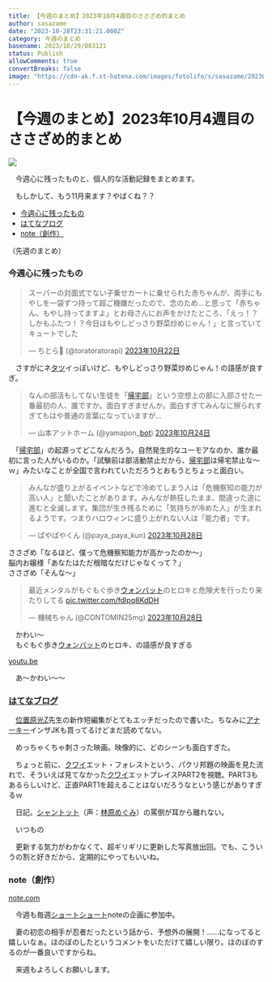 ```yaml
---
title: 【今週のまとめ】2023年10月4週目のささざめ的まとめ
author: sasazame
date: "2023-10-28T23:31:21.000Z"
category: 今週のまとめ
basename: 2023/10/29/083121
status: Publish
allowComments: true
convertBreaks: false
image: "https://cdn-ak.f.st-hatena.com/images/fotolife/s/sasazame/20230812/20230812235302.png"
---
```

# 【今週のまとめ】2023年10月4週目のささざめ的まとめ

![](https://cdn-ak.f.st-hatena.com/images/fotolife/s/sasazame/20230812/20230812235302.png)

　今週心に残ったものと、個人的な活動記録をまとめます。

<!-- Extended Body -->

　もしかして、もう11月来ます？やばくね？？

-   [今週心に残ったもの](#今週心に残ったもの)
-   [はてなブログ](#はてなブログ)
-   [note（創作）](#note創作)

（先週のまとめ）  

### 今週心に残ったもの

> スーパーの対面式でない子乗せカートに乗せられた赤ちゃんが、両手にもやしを一袋ずつ持って超ご機嫌だったので、念のため…と思って「赤ちゃん、もやし持ってますよ」とお母さんにお声をかけたところ、「えっ！？しかもふたつ！？今日はもやしどっさり野菜炒めじゃん！」と言っていてキュートでした
> 
> — ちとら🦒 (@toratoratorapi) [2023年10月22日](https://twitter.com/toratoratorapi/status/1716003088753172961?ref_src=twsrc%5Etfw)

　さすがにネ[タツ](https://d.hatena.ne.jp/keyword/%A5%BF%A5%C4)イっぽいけど、もやしどっさり野菜炒めじゃん！の語感が良すぎ。

> なんの部活もしてない生徒を「[帰宅部](https://d.hatena.ne.jp/keyword/%B5%A2%C2%F0%C9%F4)」という空想上の部に入部させた一番最初の人、誰ですか。面白すぎませんか。面白すぎてみんなに擦られすぎてもはや普通の言葉になっていますが…
> 
> — 山本アットホーム (@yamapon\_[bot](https://d.hatena.ne.jp/keyword/bot)) [2023年10月24日](https://twitter.com/yamapon_bot/status/1716964280099283082?ref_src=twsrc%5Etfw)

　「[帰宅部](https://d.hatena.ne.jp/keyword/%B5%A2%C2%F0%C9%F4)」の起源ってどこなんだろう。自然発生的なユーモアなのか、誰か最初に言った人がいるのか。「試験前は部活動禁止だから、[帰宅部](https://d.hatena.ne.jp/keyword/%B5%A2%C2%F0%C9%F4)は帰宅禁止な～ｗ」みたいなことが全国で言われていただろうとおもうとちょっと面白い。

> みんなが盛り上がるイベントなどで冷めてしまう人は「危機察知の能力が高い人」と聞いたことがあります。みんなが熱狂したまま、間違った道に進むと全滅します。集団が生き残るために「気持ちが冷めた人」が生まれるようです。つまりハロウィンに盛り上がれない人は「能力者」です。
> 
> — ぱやぱやくん (@paya\_paya\_kun) [2023年10月28日](https://twitter.com/paya_paya_kun/status/1718186023019237868?ref_src=twsrc%5Etfw)

ささざめ「なるほど、僕って危機察知能力が高かったのか～」  
脳内お嬢様「あなたはただ根暗なだけじゃなくって？」  
ささざめ「そんな～」

> 最近メンタルがもぐもぐ歩き[ウォンバット](https://d.hatena.ne.jp/keyword/%A5%A6%A5%A9%A5%F3%A5%D0%A5%C3%A5%C8)のヒロキと危険犬を行ったり来たりしてる [pic.twitter.com/fdIpq8KdDH](https://t.co/fdIpq8KdDH)
> 
> — 機械ちゃん (@CONTOMIN25mg) [2023年10月28日](https://twitter.com/CONTOMIN25mg/status/1718108125960740985?ref_src=twsrc%5Etfw)

　かわい～  
　もぐもぐ歩き[ウォンバット](https://d.hatena.ne.jp/keyword/%A5%A6%A5%A9%A5%F3%A5%D0%A5%C3%A5%C8)のヒロキ、の語感が良すぎる

[youtu.be](https://youtu.be/4RJqfx2pZt0?si=0lLepBAz98GAjrRz)

　あ～かわい～～

### [はてなブログ](https://d.hatena.ne.jp/keyword/%A4%CF%A4%C6%A4%CA%A5%D6%A5%ED%A5%B0)

　[位置原光Z](https://d.hatena.ne.jp/keyword/%B0%CC%C3%D6%B8%B6%B8%F7Z)先生の新作短編集がとてもエッチだったので書いた。ちなみに[アナーキー](https://d.hatena.ne.jp/keyword/%A5%A2%A5%CA%A1%BC%A5%AD%A1%BC)インザJKも買ってるけどまだ読めてない。

　めっちゃくちゃ刺さった映画。映像的に、どのシーンも面白すぎた。 [](https://sasazame.hateblo.jp/entry/2023/10/24/000000)

　ちょっと前に、[クワイ](https://d.hatena.ne.jp/keyword/%A5%AF%A5%EF%A5%A4)エット・フォレストという、パクリ邦題の映画を見た流れで、そういえば見てなかった[クワイ](https://d.hatena.ne.jp/keyword/%A5%AF%A5%EF%A5%A4)エットプレイスPART2を視聴。PART3もあるらしいけど、正直PART1を超えることはないだろうなという感じがありすぎるｗ [](https://sasazame.hateblo.jp/entry/2023/10/25/200314)

　日記。[シャントット](https://d.hatena.ne.jp/keyword/%A5%B7%A5%E3%A5%F3%A5%C8%A5%C3%A5%C8)（声：[林原めぐみ](https://d.hatena.ne.jp/keyword/%CE%D3%B8%B6%A4%E1%A4%B0%A4%DF)）の罵倒が耳から離れない。 [](https://sasazame.hateblo.jp/entry/2023/10/26/184438)

　いつもの [](https://sasazame.hateblo.jp/entry/2023/10/27/085426)

　更新する気力がわかなくて、超ギリギリに更新した写真放出回。でも、こういうの割と好きだから、定期的にやってもいいね。 [](https://sasazame.hateblo.jp/entry/2023/10/28/235017)

### note（創作）

[note.com](https://note.com/sasazame/n/n1fdb0e8eb379?from=notice) [](https://note.com/sasazame/n/n2fb88b762413)

　今週も毎週[ショートショート](https://d.hatena.ne.jp/keyword/%A5%B7%A5%E7%A1%BC%A5%C8%A5%B7%A5%E7%A1%BC%A5%C8)noteの企画に参加中。

　妻の初恋の相手が忍者だったという話から、予想外の展開！……になってると嬉しいなぁ。ほのぼのしたというコメントをいただけて嬉しい限り。ほのぼのするのが一番良いですからね。

　来週もよろしくお願いします。